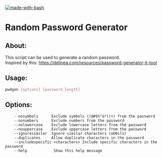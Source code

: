 [![made-with-bash](https://img.shields.io/badge/Made%20with-Bash-1f425f.svg)](https://www.gnu.org/software/bash/)

# Random Password Generator
## About:
This script can be used to generate a random password.  
Inspired by this: https://delinea.com/resources/password-generator-it-tool

## Usage:
```bash
pwdgen [options] [password_length]
```
## Options:
```
    --nosymbols      Exclude symbols (!@#$%^&*()+) from the password
    --nonumbers      Exclude numbers from the password
    --nolowercase    Exclude lowercase letters from the password
    --nouppercase    Exclude uppercase letters from the password
    --ignoresimilar  Ignore similar characters (oO0il1)
    --duplicates     Allow duplicate characters in the password
    --includespecific <characters> Include specific characters in the password
    --help            Show this help message

```
